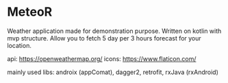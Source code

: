 # MeteoR

Weather application made for demonstration purpose.
Written on kotlin with mvp structure. 
Allow you to fetch 5 day per 3 hours forecast for your location.

api: https://openweathermap.org/
icons: https://www.flaticon.com/

mainly used libs: 
androix (appComat),
dagger2,
retrofit,
rxJava (rxAndroid)
